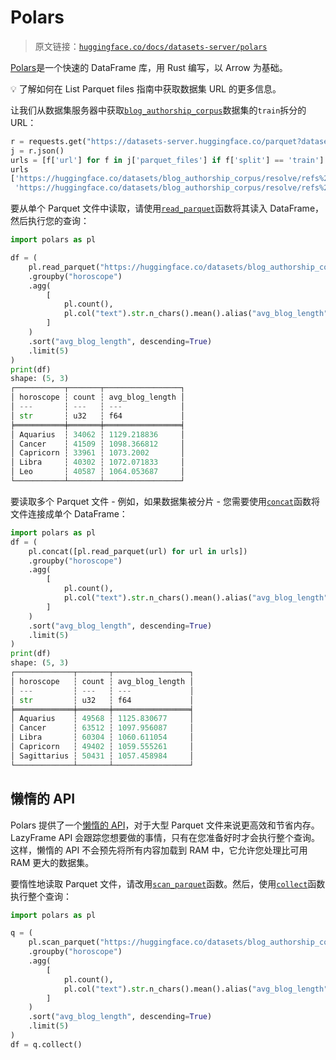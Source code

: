 # Polars

> 原文链接：[`huggingface.co/docs/datasets-server/polars`](https://huggingface.co/docs/datasets-server/polars)

[Polars](https://pola-rs.github.io/polars-book/user-guide/)是一个快速的 DataFrame 库，用 Rust 编写，以 Arrow 为基础。

💡 了解如何在 List Parquet files 指南中获取数据集 URL 的更多信息。

让我们从数据集服务器中获取[`blog_authorship_corpus`](https://huggingface.co/datasets/blog_authorship_corpus)数据集的`train`拆分的 URL：

```py
r = requests.get("https://datasets-server.huggingface.co/parquet?dataset=blog_authorship_corpus")
j = r.json()
urls = [f['url'] for f in j['parquet_files'] if f['split'] == 'train']
urls
['https://huggingface.co/datasets/blog_authorship_corpus/resolve/refs%2Fconvert%2Fparquet/blog_authorship_corpus/train/0000.parquet',
 'https://huggingface.co/datasets/blog_authorship_corpus/resolve/refs%2Fconvert%2Fparquet/blog_authorship_corpus/train/0001.parquet']
```

要从单个 Parquet 文件中读取，请使用[`read_parquet`](https://pola-rs.github.io/polars/py-polars/html/reference/api/polars.read_parquet.html)函数将其读入 DataFrame，然后执行您的查询：

```py
import polars as pl

df = (
    pl.read_parquet("https://huggingface.co/datasets/blog_authorship_corpus/resolve/refs%2Fconvert%2Fparquet/blog_authorship_corpus/train/0000.parquet")
    .groupby("horoscope")
    .agg(
        [
            pl.count(),
            pl.col("text").str.n_chars().mean().alias("avg_blog_length")
        ]
    )
    .sort("avg_blog_length", descending=True)
    .limit(5)
)
print(df)
shape: (5, 3)
┌───────────┬───────┬─────────────────┐
│ horoscope ┆ count ┆ avg_blog_length │
│ ---       ┆ ---   ┆ ---             │
│ str       ┆ u32   ┆ f64             │
╞═══════════╪═══════╪═════════════════╡
│ Aquarius  ┆ 34062 ┆ 1129.218836     │
│ Cancer    ┆ 41509 ┆ 1098.366812     │
│ Capricorn ┆ 33961 ┆ 1073.2002       │
│ Libra     ┆ 40302 ┆ 1072.071833     │
│ Leo       ┆ 40587 ┆ 1064.053687     │
└───────────┴───────┴─────────────────┘
```

要读取多个 Parquet 文件 - 例如，如果数据集被分片 - 您需要使用[`concat`](https://pola-rs.github.io/polars/py-polars/html/reference/api/polars.concat.html)函数将文件连接成单个 DataFrame：

```py
import polars as pl
df = (
    pl.concat([pl.read_parquet(url) for url in urls])
    .groupby("horoscope")
    .agg(
        [
            pl.count(),
            pl.col("text").str.n_chars().mean().alias("avg_blog_length")
        ]
    )
    .sort("avg_blog_length", descending=True)
    .limit(5)
)
print(df)
shape: (5, 3)
┌─────────────┬───────┬─────────────────┐
│ horoscope   ┆ count ┆ avg_blog_length │
│ ---         ┆ ---   ┆ ---             │
│ str         ┆ u32   ┆ f64             │
╞═════════════╪═══════╪═════════════════╡
│ Aquarius    ┆ 49568 ┆ 1125.830677     │
│ Cancer      ┆ 63512 ┆ 1097.956087     │
│ Libra       ┆ 60304 ┆ 1060.611054     │
│ Capricorn   ┆ 49402 ┆ 1059.555261     │
│ Sagittarius ┆ 50431 ┆ 1057.458984     │
└─────────────┴───────┴─────────────────┘
```

## 懒惰的 API

Polars 提供了一个[懒惰的 API](https://pola-rs.github.io/polars-book/user-guide/lazy/using/)，对于大型 Parquet 文件来说更高效和节省内存。LazyFrame API 会跟踪您想要做的事情，只有在您准备好时才会执行整个查询。这样，懒惰的 API 不会预先将所有内容加载到 RAM 中，它允许您处理比可用 RAM 更大的数据集。

要惰性地读取 Parquet 文件，请改用[`scan_parquet`](https://pola-rs.github.io/polars/py-polars/html/reference/api/polars.scan_parquet.html)函数。然后，使用[`collect`](https://pola-rs.github.io/polars/py-polars/html/reference/lazyframe/api/polars.LazyFrame.collect.html)函数执行整个查询：

```py
import polars as pl

q = (
    pl.scan_parquet("https://huggingface.co/datasets/blog_authorship_corpus/resolve/refs%2Fconvert%2Fparquet/blog_authorship_corpus/train/0000.parquet")
    .groupby("horoscope")
    .agg(
        [
            pl.count(),
            pl.col("text").str.n_chars().mean().alias("avg_blog_length")
        ]
    )
    .sort("avg_blog_length", descending=True)
    .limit(5)
)
df = q.collect()
```
